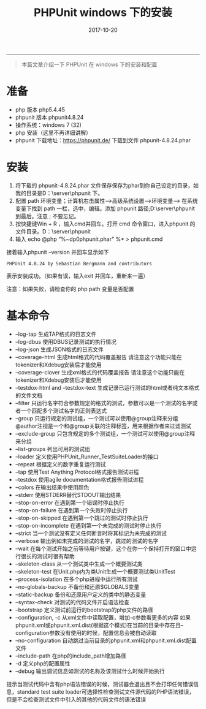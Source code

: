 ﻿---
title: PHPUnit windows 下的安装
date: 2017-10-20
categories: PHP
tags:
  - PHPUnit
  - Windows
  - PHP
---
----------------------------------

> 本篇文章介绍一下 PHPUnit 在 windows 下的安装和配置

# 准备
- php 版本 php5.4.45
- phpunit 版本 phpunit4.8.24
- 操作系统：windows 7 (32)
- php 安装（这里不再详细讲解）
- phpunit 下载地址：https://phpunit.de/ 下载到文件 phpunit-4.8.24.phar

<!-- more -->

# 安装

1. 将下载的 phpunit-4.8.24.phar 文件保存保存为phar到你自己设定的目录，如我的目录是D：\server\phpunit 下。
2. 配置 path 环境变量；计算机右击属性—>高级系统设置—>环境变量–> 在系统变量下找到 path 一栏，选中，编辑。添加 phpunit 路径;D:\server\phpunit  到最后。注意 ; 不要忘记。
3. 按快捷键Win + R ，输入cmd并回车。打开 cmd 命令窗口，进入phpunit 的文件目录。D：\server\phpunit 
4. 输入 echo @php “%~dp0phpunit.phar” %* > phpunit.cmd

接着输入phpunit –version 并回车显示如下

```
PHPUnit 4.8.24 by Sebastian Bergmann and contributors
```

表示安装成功。（如果有误，输入exit 并回车，重新来一遍）

注意：如果失败，请检查你的 php  path 变量是否配置

# 基本命令

- –log-tap   生成TAP格式的日志文件
- –log-dbus  使用DBUS记录测试的执行情况
- –log-json  生成JSON格式的日志文件
- –coverage-html 生成html格式的代码覆盖报告
请注意这个功能只能在tokenizer和Xdebug安装后才能使用
- –coverage-clover 生成xml格式的代码覆盖报告
请注意这个功能只能在tokenizer和Xdebug安装后才能使用
- –testdox-html and –testdox-text  生成记录已运行测试的html或者纯文本格式的文件文档
- –filter 只运行名字符合参数规定的格式的测试，参数可以是一个测试的名字或者一个匹配多个测试名字的正则表达式
- –group  只运行规定的测试组，一个测试可以使用@group注释来分组    @author注视是一个和@group关联的注释标签，用来根据作者来过滤测试
- –exclude-group 只包含规定的多个测试组，一个测试可以使用@group注释来分组
- –list-groups    列出可用的测试组
- –loader 定义使用PHPUnit_Runner_TestSuiteLoader的接口
- –repeat    根据定义的数字重复运行测试
- –tap 使用Test Anything Protocol格式报告测试进程
- –testdox    使用agile documentation格式报告测试进程
- –colors     在输出结果中使用颜色
- –stderr    使用STDERR替代STDOUT输出结果
- –stop-on-error    在遇到第一个错误时停止执行
- –stop-on-failure    在遇到第一个失败时停止执行
- –stop-on-skipped       在遇到第一个跳过的测试时停止执行
- –stop-on-incomplete       在遇到第一个未完成的测试时停止执行
- –strict    当一个测试没有定义任何断言时将其标记为未完成的测试
- –verbose    输出例如未完成的测试的名字，跳过的测试的名字
- –wait    在每个测试开始之前等待用户按键，这个在你一个保持打开的窗口中运行很长的测试时很有帮助
- –skeleton-class    从一个测试类中生成一个概要测试类
- –skeleton-test    在Unit.php内为类Unit生成一个概要测试类UnitTest
- –process-isolation      在多个php进程中运行所有测试
- –no-globals-backup   不备份和还原$GLOBALS变量
- –static-backup    备份和还原用户定义的类中的静态变量
- –syntax-check    对测试的代码文件开启语法检查
- –bootstrap    定义测试前运行的bootstrap的php文件的路径
- –configuration, -c    从xml文件中读取配置，增加-c参数看更多的内容
如果phpunit.xml或phpunit.xml.dist(根据这个模式)在当前的目录中存在且–configuration参数没有使用的时候，配置信息会被自动读取
- –no-configuration    自动跳过当前目录的phpunit.xml和phpunit.xml.dist配置文件
- –include-path    在php的include_path增加路径
- -d    定义php的配置属性
- –debug    输出调试信息如测试的名称及该测试什么时候开始执行

提示当测试代码中含有php语法错误的时候，测试器会退出且不会打印任何错误信息，standard test suite loader可选择性检查测试文件源代码的PHP语法错误，但是不会检查测试文件中引入的其他的代码文件的语法错误